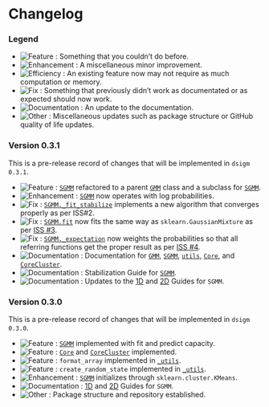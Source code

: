 # Changelog

### Legend

- ![Feature](https://img.shields.io/badge/-Feature-blueviolet) : Something that you couldn’t do before.
- ![Enhancement](https://img.shields.io/badge/-Enhancement-purple) : A miscellaneous minor improvement.
- ![Efficiency](https://img.shields.io/badge/-Efficiency-indigo) : An existing feature now may not require as much computation or memory.
- ![Fix](https://img.shields.io/badge/-Fix-red) : Something that previously didn’t work as documentated or as expected should now work.
- ![Documentation](https://img.shields.io/badge/-Documentation-blue) : An update to the documentation.
- ![Other](https://img.shields.io/badge/-Other-lightgrey) : Miscellaneous updates such as package structure or GitHub quality of life updates.

### Version 0.3.1
This is a pre-release record of changes that will be implemented in `dsigm 0.3.1`.

- ![Feature](https://img.shields.io/badge/-Feature-blueviolet) : [`SGMM`](https://github.com/paradoxysm/dsigm/blob/master/dsigm/mixture/_sgmm.py) refactored to a parent [`GMM`](https://github.com/paradoxysm/dsigm/blob/master/dsigm/mixture/_gmm.py) class and a subclass for [`SGMM`](https://github.com/paradoxysm/dsigm/blob/master/dsigm/mixture/_sgmm.py).
- ![Enhancement](https://img.shields.io/badge/-Enhancement-purple) : [`SGMM`](https://github.com/paradoxysm/dsigm/blob/master/dsigm/mixture/_sgmm.py) now operates with log probabilities.
- ![Fix](https://img.shields.io/badge/-Fix-red) : [`SGMM._fit_stabilize`](https://github.com/paradoxysm/dsigm/blob/master/dsigm/mixture/_sgmm.py) implements a new algorithm that converges properly as per ISS#2.
- ![Fix](https://img.shields.io/badge/-Fix-red) : [`SGMM.fit`](https://github.com/paradoxysm/dsigm/blob/master/dsigm/mixture/_sgmm.py) now fits the same way as `sklearn.GaussianMixture` as per [ISS #3](https://github.com/paradoxysm/dsigm/issues/6).
- ![Fix](https://img.shields.io/badge/-Fix-red) : [`SGMM._expectation`](https://github.com/paradoxysm/dsigm/blob/master/dsigm/mixture/_sgmm.py) now weights the probabilities so that all referring functions get the proper result as per [ISS #4](https://github.com/paradoxysm/dsigm/issues/4).
- ![Documentation](https://img.shields.io/badge/-Documentation-blue) : Documentation for [`GMM`](https://github.com/paradoxysm/dsigm/blob/master/doc/pydoc/GMM.md), [`SGMM`](https://github.com/paradoxysm/dsigm/blob/master/doc/pydoc/SGMM.md), [`utils`](https://github.com/paradoxysm/dsigm/blob/master/doc/pydoc/utils.md), [`Core`](https://github.com/paradoxysm/dsigm/blob/master/doc/pydoc/Core.md), and [`CoreCluster`](https://github.com/paradoxysm/dsigm/blob/master/doc/pydoc/CoreCluster.md).
- ![Documentation](https://img.shields.io/badge/-Documentation-blue) : Stabilization Guide for [`SGMM`](https://github.com/paradoxysm/dsigm/blob/master/doc/guides/stabilization_analysis.ipynb).
- ![Documentation](https://img.shields.io/badge/-Documentation-blue) : Updates to the [1D](https://github.com/paradoxysm/dsigm/blob/master/doc/guides/SGMM_1D.ipynb) and [2D](https://github.com/paradoxysm/dsigm/blob/master/doc/guides/SGMM_2D.ipynb) Guides for `SGMM`.

### Version 0.3.0
This is a pre-release record of changes that will be implemented in `dsigm 0.3.0`.

- ![Feature](https://img.shields.io/badge/-Feature-blueviolet) : [`SGMM`](https://github.com/paradoxysm/dsigm/blob/master/dsigm/mixture/_sgmm.py) implemented with fit and predict capacity.
- ![Feature](https://img.shields.io/badge/-Feature-blueviolet) : [`Core`](https://github.com/paradoxysm/dsigm/blob/master/dsigm/_core.py) and [`CoreCluster`](https://github.com/paradoxysm/dsigm/blob/master/dsigm/_core.py) implemented.
- ![Feature](https://img.shields.io/badge/-Feature-blueviolet) : `format_array` implemented in [`_utils`](https://github.com/paradoxysm/dsigm/blob/master/dsigm/_utils.py).
- ![Feature](https://img.shields.io/badge/-Feature-blueviolet) : `create_random_state` implemented in [`_utils`](https://github.com/paradoxysm/dsigm/blob/master/dsigm/_utils.py).
- ![Enhancement](https://img.shields.io/badge/-Enhancement-purple) : [`SGMM`](https://github.com/paradoxysm/dsigm/blob/master/dsigm/mixture/_sgmm.py) initializes through `sklearn.cluster.KMeans`.
- ![Documentation](https://img.shields.io/badge/-Documentation-blue) : [1D](https://github.com/paradoxysm/dsigm/blob/master/doc/guides/SGMM_1D.ipynb) and [2D](https://github.com/paradoxysm/dsigm/blob/master/doc/guides/SGMM_2D.ipynb) Guides for `SGMM`.
- ![Other](https://img.shields.io/badge/-Other-lightgrey) : Package structure and repository established.
